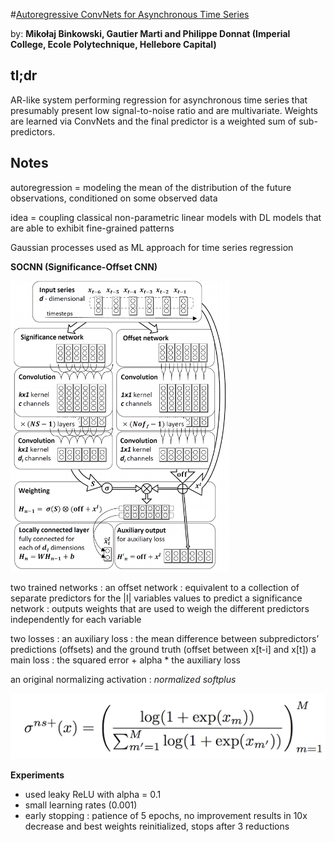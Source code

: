 #[Autoregressive ConvNets for Asynchronous Time Series](https://arxiv.org/pdf/1703.04122.pdf)

by: **Mikołaj Binkowski, Gautier Marti and Philippe Donnat (Imperial College, Ecole Polytechnique, Hellebore Capital)**

## tl;dr

AR-like system performing regression for asynchronous time series that presumably present low signal-to-noise ratio and are multivariate.
Weights are learned via ConvNets and the final predictor is a weighted sum of sub-predictors.

## Notes
 
autoregression = modeling the mean of the distribution of the future observations, conditioned on some observed data

idea = coupling classical non-parametric linear models with DL models that are able to exhibit fine-grained patterns

Gaussian processes used as ML approach for time series regression

**SOCNN (Significance-Offset CNN)**

<img src="../imgs/acfatt.png" alt="" width="350"/>

two trained networks :
an offset network : equivalent to a collection of separate predictors for the |I| variables values to predict
a significance network : outputs weights that are used to weigh the different predictors independently for each variable

two losses :
an auxiliary loss : the mean difference between subpredictors’ predictions (offsets) and the ground truth (offset between x[t-i] and x[t])
a main loss : the squared error + alpha * the auxiliary loss

an original normalizing activation : *normalized softplus*

![](../imgs/acfatt2.png)

**Experiments**

* used leaky ReLU with alpha = 0.1
* small learning rates (0.001)
* early stopping : patience of 5 epochs, no improvement results in 10x decrease and best weights reinitialized, stops after 3 reductions
